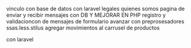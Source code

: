 
vinculo con base de datos
con laravel
 legales
 quienes somos 
  pagina de enviar y recibir mensajes con DB Y MEJORAR EN PHP registro y validacioncon de mensajes de formulario 
  avanzar con preprosesadores ssas.less.stilus
  agregar movimientos al carrusel de productos

  con laravel